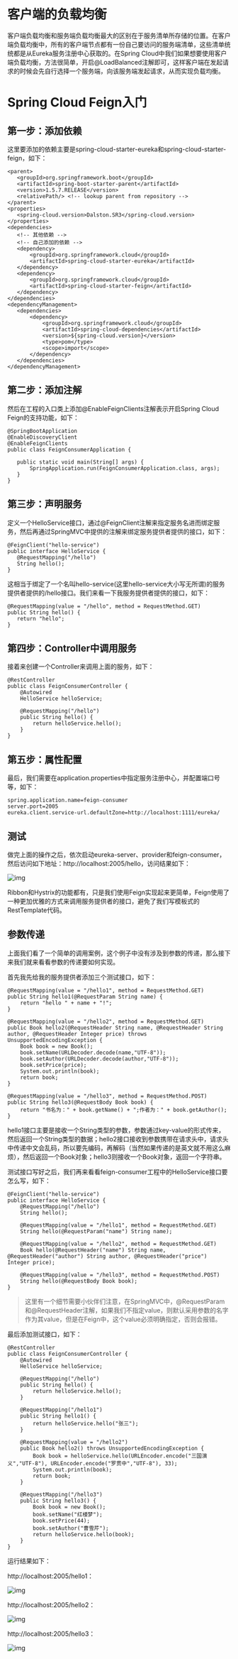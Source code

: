 # 客户端的负载均衡

客户端负载均衡和服务端负载均衡最大的区别在于服务清单所存储的位置。在客户端负载均衡中，所有的客户端节点都有一份自己要访问的服务端清单，这些清单统统都是从Eureka服务注册中心获取的。在Spring Cloud中我们如果想要使用客户端负载均衡，方法很简单，开启@LoadBalanced注解即可，这样客户端在发起请求的时候会先自行选择一个服务端，向该服务端发起请求，从而实现负载均衡。
 
 # Spring Cloud Feign入门
 
 ## 第一步：添加依赖
 
 这里要添加的依赖主要是spring-cloud-starter-eureka和spring-cloud-starter-feign，如下：
 ```
 <parent>
    <groupId>org.springframework.boot</groupId>
    <artifactId>spring-boot-starter-parent</artifactId>
    <version>1.5.7.RELEASE</version>
    <relativePath/> <!-- lookup parent from repository -->
</parent>
<properties>
    <spring-cloud.version>Dalston.SR3</spring-cloud.version>
</properties>
<dependencies>
    <!-- 其他依赖 -->
    <!-- 自己添加的依赖 -->
    <dependency>
        <groupId>org.springframework.cloud</groupId>
        <artifactId>spring-cloud-starter-eureka</artifactId>
    </dependency>
    <dependency>
        <groupId>org.springframework.cloud</groupId>
        <artifactId>spring-cloud-starter-feign</artifactId>
    </dependency>
</dependencies>
<dependencyManagement>
    <dependencies>
        <dependency>
            <groupId>org.springframework.cloud</groupId>
            <artifactId>spring-cloud-dependencies</artifactId>
            <version>${spring-cloud.version}</version>
            <type>pom</type>
            <scope>import</scope>
        </dependency>
    </dependencies>
</dependencyManagement>
 ```
 ## 第二步：添加注解
 然后在工程的入口类上添加@EnableFeignClients注解表示开启Spring Cloud Feign的支持功能，如下：
 ```
 @SpringBootApplication
@EnableDiscoveryClient
@EnableFeignClients
public class FeignConsumerApplication {

    public static void main(String[] args) {
        SpringApplication.run(FeignConsumerApplication.class, args);
    }
}
 ```
 ## 第三步：声明服务
 定义一个HelloService接口，通过@FeignClient注解来指定服务名进而绑定服务，然后再通过SpringMVC中提供的注解来绑定服务提供者提供的接口，如下：
 ```
 @FeignClient("hello-service")
public interface HelloService {
    @RequestMapping("/hello")
    String hello();
}
 ```
 这相当于绑定了一个名叫hello-service(这里hello-service大小写无所谓)的服务提供者提供的/hello接口。我们来看一下我服务提供者提供的接口，如下：
 ```
 @RequestMapping(value = "/hello", method = RequestMethod.GET)
public String hello() {
    return "hello";
}
 ```
 
## 第四步：Controller中调用服务
接着来创建一个Controller来调用上面的服务，如下：
```
@RestController
public class FeignConsumerController {
    @Autowired
    HelloService helloService;

    @RequestMapping("/hello")
    public String hello() {
        return helloService.hello();
    }
}
```
## 第五步：属性配置
最后，我们需要在application.properties中指定服务注册中心，并配置端口号等，如下：
```
spring.application.name=feign-consumer
server.port=2005
eureka.client.service-url.defaultZone=http://localhost:1111/eureka/
```

## 测试

做完上面的操作之后，依次启动eureka-server、provider和feign-consumer，然后访问如下地址：http://localhost:2005/hello，访问结果如下：

![img](https://mmbiz.qpic.cn/mmbiz_png/GvtDGKK4uYnG6clUSNI5WQNpdKcMPcic28XZK491hXDMbeMXssgVg3jT95VDnsHWnrgXfXIFx2mMVS5qxESamBA/640?wx_fmt=png&tp=webp&wxfrom=5&wx_lazy=1)

Ribbon和Hystrix的功能都有，只是我们使用Feign实现起来更简单，Feign使用了一种更加优雅的方式来调用服务提供者的接口，避免了我们写模板式的RestTemplate代码。

## 参数传递
上面我们看了一个简单的调用案例，这个例子中没有涉及到参数的传递，那么接下来我们就来看看参数的传递要如何实现。

首先我先给我的服务提供者添加三个测试接口，如下：

```
@RequestMapping(value = "/hello1", method = RequestMethod.GET)
public String hello1(@RequestParam String name) {
    return "hello " + name + "!";
}

@RequestMapping(value = "/hello2", method = RequestMethod.GET)
public Book hello2(@RequestHeader String name, @RequestHeader String author, @RequestHeader Integer price) throws UnsupportedEncodingException {
    Book book = new Book();
    book.setName(URLDecoder.decode(name,"UTF-8"));
    book.setAuthor(URLDecoder.decode(author,"UTF-8"));
    book.setPrice(price);
    System.out.println(book);
    return book;
}

@RequestMapping(value = "/hello3", method = RequestMethod.POST)
public String hello3(@RequestBody Book book) {
    return "书名为：" + book.getName() + ";作者为：" + book.getAuthor();
}
```

hello1接口主要是接收一个String类型的参数，参数通过key-value的形式传来，然后返回一个String类型的数据；hello2接口接收到参数携带在请求头中，请求头中传递中文会乱码，所以要先编码，再解码（当然如果传递的是英文就不用这么麻烦），然后返回一个Book对象；hello3则接收一个Book对象，返回一个字符串。

测试接口写好之后，我们再来看看feign-consumer工程中的HelloService接口要怎么写，如下：

```
@FeignClient("hello-service")
public interface HelloService {
    @RequestMapping("/hello")
    String hello();

    @RequestMapping(value = "/hello1", method = RequestMethod.GET)
    String hello(@RequestParam("name") String name);

    @RequestMapping(value = "/hello2", method = RequestMethod.GET)
    Book hello(@RequestHeader("name") String name, @RequestHeader("author") String author, @RequestHeader("price") Integer price);

    @RequestMapping(value = "/hello3", method = RequestMethod.POST)
    String hello(@RequestBody Book book);
}
```

> 这里有一个细节需要小伙伴们注意，在SpringMVC中，@RequestParam和@RequestHeader注解，如果我们不指定value，则默认采用参数的名字作为其value，但是在Feign中，这个value必须明确指定，否则会报错。  

最后添加测试接口，如下：
```
@RestController
public class FeignConsumerController {
    @Autowired
    HelloService helloService;

    @RequestMapping("/hello")
    public String hello() {
        return helloService.hello();
    }

    @RequestMapping("/hello1")
    public String hello1() {
        return helloService.hello("张三");
    }

    @RequestMapping(value = "/hello2")
    public Book hello2() throws UnsupportedEncodingException {
        Book book = helloService.hello(URLEncoder.encode("三国演义","UTF-8"), URLEncoder.encode("罗贯中","UTF-8"), 33);
        System.out.println(book);
        return book;
    }

    @RequestMapping("/hello3")
    public String hello3() {
        Book book = new Book();
        book.setName("红楼梦");
        book.setPrice(44);
        book.setAuthor("曹雪芹");
        return helloService.hello(book);
    }
}
```
运行结果如下：

http://localhost:2005/hello1：

![img](https://mmbiz.qpic.cn/mmbiz_png/GvtDGKK4uYnG6clUSNI5WQNpdKcMPcic2EIibjNZl8p9Tf4aBOuxtescMoPiaJI9YdCHRoYC7AGhMJcDbo2mm7IyA/640?wx_fmt=png&tp=webp&wxfrom=5&wx_lazy=1)

http://localhost:2005/hello2：  

![img](https://mmbiz.qpic.cn/mmbiz_png/GvtDGKK4uYnG6clUSNI5WQNpdKcMPcic2icvD6r8mffha0jmibEiauPmdtibIcSRFLpb8MhS4jgAmF8EX3uVdJgxApg/640?wx_fmt=png&tp=webp&wxfrom=5&wx_lazy=1)

http://localhost:2005/hello3：  

![img](https://mmbiz.qpic.cn/mmbiz_png/GvtDGKK4uYnG6clUSNI5WQNpdKcMPcic2SGaNGgtbHMjOMcxCx6bKXsZibaJx4uDvocglicXJZ2yfoR4Q6noMxXkA/640?wx_fmt=png&tp=webp&wxfrom=5&wx_lazy=1)
